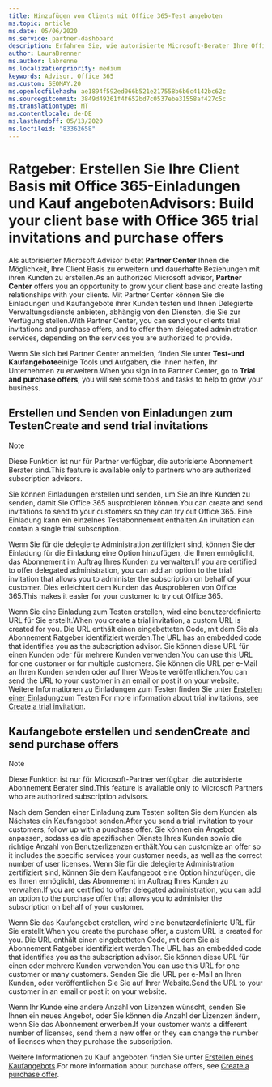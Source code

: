 ```yaml
---
title: Hinzufügen von Clients mit Office 365-Test angeboten
ms.topic: article
ms.date: 05/06/2020
ms.service: partner-dashboard
description: Erfahren Sie, wie autorisierte Microsoft-Berater Ihre Office 365-Abonnements vergrößern können. Erstellen und senden Sie Office 365-Einladungen und Kaufangebote an Clients.
author: LauraBrenner
ms.author: labrenne
ms.localizationpriority: medium
keywords: Advisor, Office 365
ms.custom: SEOMAY.20
ms.openlocfilehash: ae1894f592ed066b521e217558b6b6c4142bc62c
ms.sourcegitcommit: 3849d49261f4f652bd7c0537ebe31558af427c5c
ms.translationtype: MT
ms.contentlocale: de-DE
ms.lasthandoff: 05/13/2020
ms.locfileid: "83362658"
---
```

# <a name="advisors-build-your-client-base-with-office-365-trial-invitations-and-purchase-offers"></a><span data-ttu-id="28211-105">Ratgeber: Erstellen Sie Ihre Client Basis mit Office 365-Einladungen und Kauf angeboten</span><span class="sxs-lookup"><span data-stu-id="28211-105">Advisors: Build your client base with Office 365 trial invitations and purchase offers</span></span>

<span data-ttu-id="28211-106">Als autorisierter Microsoft Advisor bietet **Partner Center** Ihnen die Möglichkeit, Ihre Client Basis zu erweitern und dauerhafte Beziehungen mit ihren Kunden zu erstellen.</span><span class="sxs-lookup"><span data-stu-id="28211-106">As an authorized Microsoft advisor, **Partner Center** offers you an opportunity to grow your client base and create lasting relationships with your clients.</span></span> <span data-ttu-id="28211-107">Mit Partner Center können Sie die Einladungen und Kaufangebote ihrer Kunden testen und Ihnen Delegierte Verwaltungsdienste anbieten, abhängig von den Diensten, die Sie zur Verfügung stellen.</span><span class="sxs-lookup"><span data-stu-id="28211-107">With Partner Center, you can send your clients trial invitations and purchase offers, and to offer them delegated administration services, depending on the services you are authorized to provide.</span></span>

<span data-ttu-id="28211-108">Wenn Sie sich bei Partner Center anmelden, finden Sie unter **Test-und Kaufangebote**einige Tools und Aufgaben, die Ihnen helfen, Ihr Unternehmen zu erweitern.</span><span class="sxs-lookup"><span data-stu-id="28211-108">When you sign in to Partner Center, go to **Trial and purchase offers**, you will see some tools and tasks to help to grow your business.</span></span>

## <a name="create-and-send-trial-invitations"></a><span data-ttu-id="28211-109">Erstellen und Senden von Einladungen zum Testen</span><span class="sxs-lookup"><span data-stu-id="28211-109">Create and send trial invitations</span></span>

> [!NOTE]
> <span data-ttu-id="28211-110">Diese Funktion ist nur für Partner verfügbar, die autorisierte Abonnement Berater sind.</span><span class="sxs-lookup"><span data-stu-id="28211-110">This feature is available only to partners who are authorized subscription advisors.</span></span>

<span data-ttu-id="28211-111">Sie können Einladungen erstellen und senden, um Sie an Ihre Kunden zu senden, damit Sie Office 365 ausprobieren können.</span><span class="sxs-lookup"><span data-stu-id="28211-111">You can create and send invitations to send to your customers so they can try out Office 365.</span></span> <span data-ttu-id="28211-112">Eine Einladung kann ein einzelnes Testabonnement enthalten.</span><span class="sxs-lookup"><span data-stu-id="28211-112">An invitation can contain a single trial subscription.</span></span>

<span data-ttu-id="28211-113">Wenn Sie für die delegierte Administration zertifiziert sind, können Sie der Einladung für die Einladung eine Option hinzufügen, die Ihnen ermöglicht, das Abonnement im Auftrag Ihres Kunden zu verwalten.</span><span class="sxs-lookup"><span data-stu-id="28211-113">If you are certified to offer delegated administration, you can add an option to the trial invitation that allows you to administer the subscription on behalf of your customer.</span></span> <span data-ttu-id="28211-114">Dies erleichtert dem Kunden das Ausprobieren von Office 365.</span><span class="sxs-lookup"><span data-stu-id="28211-114">This makes it easier for your customer to try out Office 365.</span></span>

<span data-ttu-id="28211-115">Wenn Sie eine Einladung zum Testen erstellen, wird eine benutzerdefinierte URL für Sie erstellt.</span><span class="sxs-lookup"><span data-stu-id="28211-115">When you create a trial invitation, a custom URL is created for you.</span></span> <span data-ttu-id="28211-116">Die URL enthält einen eingebetteten Code, mit dem Sie als Abonnement Ratgeber identifiziert werden.</span><span class="sxs-lookup"><span data-stu-id="28211-116">The URL has an embedded code that identifies you as the subscription advisor.</span></span> <span data-ttu-id="28211-117">Sie können diese URL für einen Kunden oder für mehrere Kunden verwenden.</span><span class="sxs-lookup"><span data-stu-id="28211-117">You can use this URL for one customer or for multiple customers.</span></span> <span data-ttu-id="28211-118">Sie können die URL per e-Mail an Ihren Kunden senden oder auf Ihrer Website veröffentlichen.</span><span class="sxs-lookup"><span data-stu-id="28211-118">You can send the URL to your customer in an email or post it on your website.</span></span>
<span data-ttu-id="28211-119">Weitere Informationen zu Einladungen zum Testen finden Sie unter [Erstellen einer Einladung](advisors-create-a-trial-invitation.md)zum Testen.</span><span class="sxs-lookup"><span data-stu-id="28211-119">For more information about trial invitations, see [Create a trial invitation](advisors-create-a-trial-invitation.md).</span></span>

## <a name="create-and-send-purchase-offers"></a><span data-ttu-id="28211-120">Kaufangebote erstellen und senden</span><span class="sxs-lookup"><span data-stu-id="28211-120">Create and send purchase offers</span></span>

> [!NOTE]
> <span data-ttu-id="28211-121">Diese Funktion ist nur für Microsoft-Partner verfügbar, die autorisierte Abonnement Berater sind.</span><span class="sxs-lookup"><span data-stu-id="28211-121">This feature is available only to Microsoft Partners who are authorized subscription advisors.</span></span>

<span data-ttu-id="28211-122">Nach dem Senden einer Einladung zum Testen sollten Sie dem Kunden als Nächstes ein Kaufangebot senden.</span><span class="sxs-lookup"><span data-stu-id="28211-122">After you send a trial invitation to your customers, follow up with a purchase offer.</span></span> <span data-ttu-id="28211-123">Sie können ein Angebot anpassen, sodass es die spezifischen Dienste Ihres Kunden sowie die richtige Anzahl von Benutzerlizenzen enthält.</span><span class="sxs-lookup"><span data-stu-id="28211-123">You can customize an offer so it includes the specific services your customer needs, as well as the correct number of user licenses.</span></span> <span data-ttu-id="28211-124">Wenn Sie für die delegierte Administration zertifiziert sind, können Sie dem Kaufangebot eine Option hinzufügen, die es Ihnen ermöglicht, das Abonnement im Auftrag Ihres Kunden zu verwalten.</span><span class="sxs-lookup"><span data-stu-id="28211-124">If you are certified to offer delegated administration, you can add an option to the purchase offer that allows you to administer the subscription on behalf of your customer.</span></span>

<span data-ttu-id="28211-125">Wenn Sie das Kaufangebot erstellen, wird eine benutzerdefinierte URL für Sie erstellt.</span><span class="sxs-lookup"><span data-stu-id="28211-125">When you create the purchase offer, a custom URL is created for you.</span></span> <span data-ttu-id="28211-126">Die URL enthält einen eingebetteten Code, mit dem Sie als Abonnement Ratgeber identifiziert werden.</span><span class="sxs-lookup"><span data-stu-id="28211-126">The URL has an embedded code that identifies you as the subscription advisor.</span></span> <span data-ttu-id="28211-127">Sie können diese URL für einen oder mehrere Kunden verwenden.</span><span class="sxs-lookup"><span data-stu-id="28211-127">You can use this URL for one customer or many customers.</span></span> <span data-ttu-id="28211-128">Senden Sie die URL per e-Mail an Ihren Kunden, oder veröffentlichen Sie Sie auf Ihrer Website.</span><span class="sxs-lookup"><span data-stu-id="28211-128">Send the URL to your customer in an email or post it on your website.</span></span>

<span data-ttu-id="28211-129">Wenn Ihr Kunde eine andere Anzahl von Lizenzen wünscht, senden Sie Ihnen ein neues Angebot, oder Sie können die Anzahl der Lizenzen ändern, wenn Sie das Abonnement erwerben.</span><span class="sxs-lookup"><span data-stu-id="28211-129">If your customer wants a different number of licenses, send them a new offer or they can change the number of licenses when they purchase the subscription.</span></span>

<span data-ttu-id="28211-130">Weitere Informationen zu Kauf angeboten finden Sie unter [Erstellen eines Kaufangebots](advisor-create-a-purchase-offer.md).</span><span class="sxs-lookup"><span data-stu-id="28211-130">For more information about purchase offers, see [Create a purchase offer](advisor-create-a-purchase-offer.md).</span></span>
